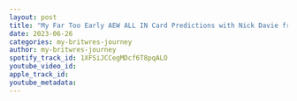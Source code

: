 ```yaml
---
layout: post
title: "My Far Too Early AEW ALL IN Card Predictions with Nick Davie from The Broken But Glorious Podcast"
date: 2023-06-26
categories: my-britwres-journey
author: my-britwres-journey
spotify_track_id: 1XFSiJCCegMDcf6T8pqALO
youtube_video_id: 
apple_track_id: 
youtube_metadata: 
---
```

